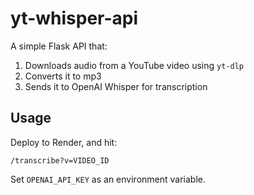 # yt-whisper-api

A simple Flask API that:
1. Downloads audio from a YouTube video using `yt-dlp`
2. Converts it to mp3
3. Sends it to OpenAI Whisper for transcription

## Usage

Deploy to Render, and hit:

```
/transcribe?v=VIDEO_ID
```

Set `OPENAI_API_KEY` as an environment variable.
